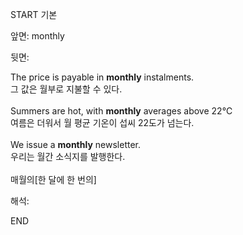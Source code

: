 START
기본

앞면:
monthly


뒷면:
<div>The price is payable in <strong>monthly</strong> instalments. </div><div><div>그 값은 월부로 지불할 수 있다.</div></div><div><br></div><div><div>Summers are hot, with <strong>monthly</strong> averages above 22℃ </div><div><div>여름은 더워서 월 평균 기온이 섭씨 22도가 넘는다.</div></div></div><div><br></div><div><div>We issue a <strong>monthly</strong> newsletter. </div><div><div>우리는 월간 소식지를 발행한다.</div></div></div><div><br></div><div>매월의[한 달에 한 번의]</div>


해석:
<!--ID: 1746614454299-->
END